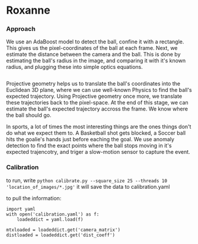 # Roxanne


### Approach

We use an AdaBoost model to detect the ball, confine it with a rectangle. This gives us the pixel-coordinates of the ball at each frame.
Next, we estimate the distance between the camera and the ball. This is done by estimating the ball's radius in the image, and comparing it with it's known radius, and plugging these into simple optics equations.

<image with ball detections>

Projective geometry helps us to translate the ball's coordinates into the Euclidean 3D plane, where we can use well-known Physics to find the ball's expected trajectory. Using Projective geometry once more, we translate these trajectories back to the pixel-space.
At the end of this stage, we can estimate the ball's expected trajectory accross the frame. We know where the ball should go.

In sports, a lot of times the most interesting things are the ones things don't do what we expect them to. A Basketball shot gets blocked, a Soccer ball hits the goalie's hands just before eaching the goal. We use anomaly detection to find the exact points where the ball stops moving in it's expected trajencotry, and triger a slow-motion sensor to capture the event.

<gif>


### Calibration
to run, write
`python calibrate.py --square_size 25 --threads 10  'location_of_images/*.jpg'`
it will save the data to calibration.yaml

to pull the information:
```
import yaml
with open('calibration.yaml') as f:
    loadeddict = yaml.load(f)

mtxloaded = loadeddict.get('camera_matrix')
distloaded = loadeddict.get('dist_coeff')
```
